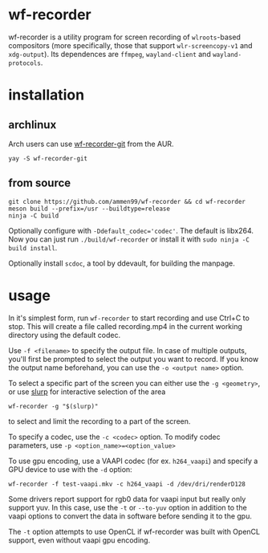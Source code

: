 # wf-recorder

wf-recorder is a utility program for screen recording of `wlroots`-based compositors (more specifically, those that support `wlr-screencopy-v1` and `xdg-output`). Its dependences are `ffmpeg`, `wayland-client` and `wayland-protocols`.

# installation

## archlinux

Arch users can use [wf-recorder-git](https://aur.archlinux.org/packages/wf-recorder-git/) from the AUR.
```
yay -S wf-recorder-git 
```


## from source

```
git clone https://github.com/ammen99/wf-recorder && cd wf-recorder
meson build --prefix=/usr --buildtype=release
ninja -C build
```
Optionally configure with `-Ddefault_codec='codec'`. The default is libx264. Now you can just run `./build/wf-recorder` or install it with `sudo ninja -C build install`.

Optionally install `scdoc`, a tool by ddevault, for building the manpage.

# usage
In it's simplest form, run `wf-recorder` to start recording and use Ctrl+C to stop. This will create a file called recording.mp4 in the current working directory using the default codec.

Use `-f <filename>` to specify the output file. In case of multiple outputs, you'll first be prompted to select the output you want to record. If you know the output name beforehand, you can use the `-o <output name>` option. 

To select a specific part of the screen you can either use the `-g <geometry>`, or use [slurp](https://github.com/emersion/slurp) for interactive selection of the area
```
wf-recorder -g "$(slurp)"
``` 
to select and limit the recording to a part of the screen.

To specify a codec, use the `-c <codec>` option. To modify codec parameters, use `-p <option_name>=<option_value>`

To use gpu encoding, use a VAAPI codec (for ex. `h264_vaapi`) and specify a GPU device to use with the `-d` option:
```
wf-recorder -f test-vaapi.mkv -c h264_vaapi -d /dev/dri/renderD128
```
Some drivers report support for rgb0 data for vaapi input but really only support yuv. In this case, use the `-t` or `--to-yuv` option in addition to the vaapi options to convert the data in software before sending it to the gpu.

The `-t` option attempts to use OpenCL if wf-recorder was built with OpenCL support, even without vaapi gpu encoding.
